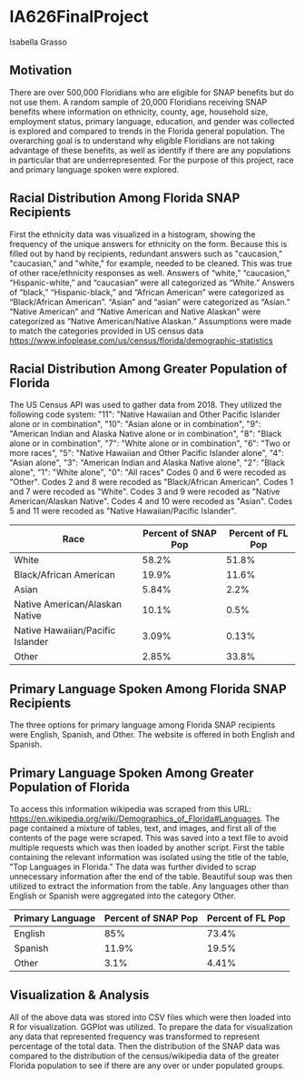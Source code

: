 # IA626FinalProject
Isabella Grasso

## Motivation

There are over 500,000 Floridians who are eligible for SNAP benefits but do not use them. A random sample of 20,000 Floridians receiving SNAP benefits where information on ethnicity, county, age, household size, employment status, primary language, education, and gender was collected is explored and compared to trends in the Florida general population. The overarching goal is to understand why eligible Floridians are not taking advantage of these benefits, as well as identify if there are any populations in particular that are underrepresented. For the purpose of this project, race and primary language spoken were explored. 

## Racial Distribution Among Florida SNAP Recipients

First the ethnicity data was visualized in a histogram, showing the frequency of the unique answers for ethnicity on the form. Because this is filled out by hand by recipients, redundant answers such as "caucasion," "caucasian," and "white," for example, needed to be cleaned. This was true of other race/ethnicity responses as well. Answers of “white,” “caucasion,” “Hispanic-white,” and “caucasian” were all categorized as “White.” Answers of “black,” “Hispanic-black,” and “African American” were categorized as “Black/African American”. “Asian” and “asian” were categorized as “Asian.” “Native American” and “Native American and Native Alaskan” were categorized as “Native American/Native Alaskan.” Assumptions were made to match the categories provided in US census data https://www.infoplease.com/us/census/florida/demographic-statistics

## Racial Distribution Among Greater Population of Florida

The US Census API was used to gather data from 2018. They utilized the following code system:
      "11": "Native Hawaiian and Other Pacific Islander alone or in combination",
      "10": "Asian alone or in combination",
      "9": "American Indian and Alaska Native alone or in combination",
      "8": "Black alone or in combination",
      "7": "White alone or in combination",
      "6": "Two or more races",
      "5": "Native Hawaiian and Other Pacific Islander alone",
      "4": "Asian alone",
      "3": "American Indian and Alaska Native alone",
      "2": "Black alone",
      "1": "White alone",
      "0": "All races"
Codes 0 and 6 were recoded as "Other". Codes 2 and 8 were recoded as "Black/African American". Codes 1 and 7 were recoded as "White". Codes 3 and 9 were recoded as "Native American/Alaskan Native". Codes 4 and 10 were recoded as "Asian". Codes 5 and 11 were recoded as "Native Hawaiian/Pacific Islander". 

|Race|Percent of SNAP Pop| Percent of FL Pop|
|----|---------|-----------|
|White| 58.2% | 51.8%|
|Black/African American|19.9%|11.6%|
|Asian|5.84%|2.2%|
|Native American/Alaskan Native|10.1%|0.5%|
|Native Hawaiian/Pacific Islander|3.09%|0.13%|
|Other|2.85%|33.8%|

## Primary Language Spoken Among Florida SNAP Recipients
The three options for primary language among Florida SNAP recipients were English, Spanish, and Other. The website is offered in both English and Spanish. 

## Primary Language Spoken Among Greater Population of Florida
To access this information wikipedia was scraped from this URL: https://en.wikipedia.org/wiki/Demographics_of_Florida#Languages. The page contained a mixture of tables, text, and images, and first all of the contents of the page were scraped. This was saved into a text file to avoid multiple requests which was then loaded by another script. First the table containing the relevant information was isolated using the title of the table, "Top Languages in Florida." The data was further divided to scrap unnecessary information after the end of the table. Beautiful soup was then utilized to extract the information from the table. Any languages other than English or Spanish were aggregated into the category Other. 

|Primary Language|Percent of SNAP Pop|Percent of FL Pop|
|----------------|---------|------|
|English|85%|73.4%|
|Spanish|11.9%|19.5%|
|Other|3.1%|4.41%|


## Visualization & Analysis

All of the above data was stored into CSV files which were then loaded into R for visualization. GGPlot was utilized. To prepare the data for visualization any data that represented frequency was transformed to represent percentage of the total data. Then the distribution of the SNAP data was compared to the distribution of the census/wikipedia data of the greater Florida population to see if there are any over or under populated groups. 


